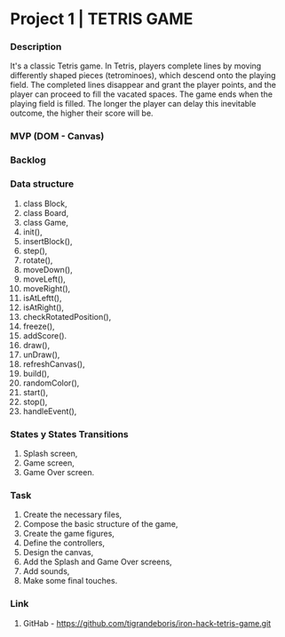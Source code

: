 # **Project 1 | TETRIS GAME**

### **Description**

It's a classic Tetris game.
In Tetris, players complete lines by moving differently shaped pieces (tetrominoes), which
descend onto the playing field. The completed lines disappear and grant the player points, and the player can proceed to
fill the vacated spaces. The game ends when the playing field is filled. The longer the player can delay this inevitable
outcome, the higher their score will be.

### **MVP (DOM - Canvas)**

### **Backlog**

### **Data structure**

1. class Block,
2. class Board,
3. class Game,
4. init(),
5. insertBlock(),
6. step(),
7. rotate(),
8. moveDown(),
9. moveLeft(),
10. moveRight(),
11. isAtLeftt(),
12. isAtRight(),
13. checkRotatedPosition(),
14. freeze(),
15. addScore().
16. draw(),
17. unDraw(),
18. refreshCanvas(),
19. build(),
20. randomColor(),
21. start(),
22. stop(),
23. handleEvent(),

### **States y States Transitions**

1. Splash screen,
2. Game screen,
3. Game Over screen.

### **Task**

1. Create the necessary files,
2. Compose the basic structure of the game,
3. Create the game figures,
4. Define the controllers,
5. Design the canvas,
6. Add the Splash and Game Over screens,
7. Add sounds,
8. Make some final touches.

### **Link**

1. GitHab - https://github.com/tigrandeboris/iron-hack-tetris-game.git

